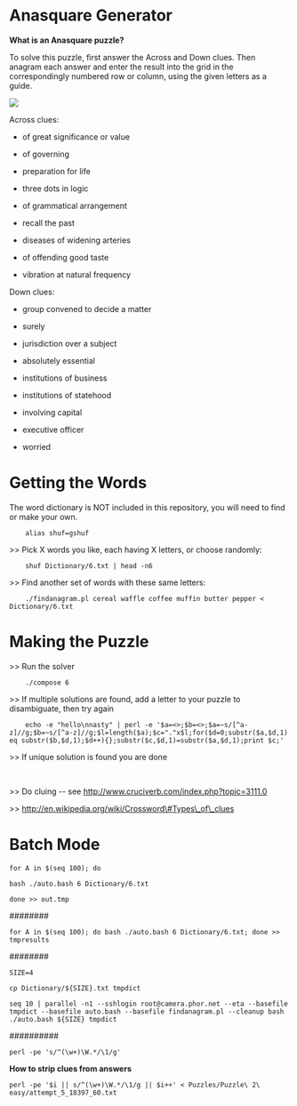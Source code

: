 Anasquare Generator
===================

**What is an Anasquare puzzle?**

To solve this puzzle, first answer the Across and Down clues. Then anagram each
answer and enter the result into the grid in the correspondingly numbered row or
column, using the given letters as a guide.

![](https://i.imgur.com/rlfcrNM.png)

Across clues:

-   of great significance or value

-   of governing

-   preparation for life

-   three dots in logic

-   of grammatical arrangement

-   recall the past

-   diseases of widening arteries

-   of offending good taste

-   vibration at natural frequency

Down clues:

-   group convened to decide a matter

-   surely

-   jurisdiction over a subject

-   absolutely essential

-   institutions of business

-   institutions of statehood

-   involving capital

-   executive officer

-   worried

Getting the Words
=================

The word dictionary is NOT included in this repository, you will need to find or
make your own.

`    alias shuf=gshuf`

\>\> Pick X words you like, each having X letters, or choose randomly:

`    shuf Dictionary/6.txt | head -n6`

\>\> Find another set of words with these same letters:

`    ./findanagram.pl cereal waffle coffee muffin butter pepper <
Dictionary/6.txt`

Making the Puzzle
=================

\>\> Run the solver

`    ./compose 6`

\>\> If multiple solutions are found, add a letter to your puzzle to
disambiguate, then try again

`    echo -e "hello\nnasty" | perl -e
'$a=<>;$b=<>;$a=~s/[^a-z]//g;$b=~s/[^a-z]//g;$l=length($a);$c="."x$l;for($d=0;substr($a,$d,1)
eq substr($b,$d,1);$d++){};substr($c,$d,1)=substr($a,$d,1);print $c;'`

\>\> If unique solution is found you are done

 

\>\> Do cluing -- see http://www.cruciverb.com/index.php?topic=3111.0

\>\> http://en.wikipedia.org/wiki/Crossword\#Types\_of\_clues

Batch Mode
==========

`for A in $(seq 100); do`

`bash ./auto.bash 6 Dictionary/6.txt`

`done >> out.tmp`

\#\#\#\#\#\#\#\#

`for A in $(seq 100); do bash ./auto.bash 6 Dictionary/6.txt; done >>
tmpresults`

\#\#\#\#\#\#\#\#

`SIZE=4`

`cp Dictionary/${SIZE}.txt tmpdict`

`seq 10 | parallel -n1 --sshlogin root@camera.phor.net --eta --basefile tmpdict
--basefile auto.bash --basefile findanagram.pl --cleanup bash ./auto.bash
${SIZE} tmpdict`

\#\#\#\#\#\#\#\#\#\#

`perl -pe 's/^(\w+)\W.*/\1/g'`

**How to strip clues from answers**

`perl -pe '$i || s/^(\w+)\W.*/\1/g || $i++' < Puzzles/Puzzle\ 2\
easy/attempt_5_18397_60.txt`
